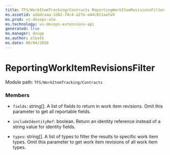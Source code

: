 ```yaml
---
title: TFS/WorkItemTracking/Contracts ReportingWorkItemRevisionsFilter API | Extensions for Visual Studio Team Services
ms.assetid: a1bdcaaa-1d82-74c4-a27e-a44c821aafa9
ms.prod: vs-devops-alm
ms.technology: vs-devops-extensions-api
generated: true
ms.manager: douge
ms.author: elbatk
ms.date: 08/04/2016
---
```


# ReportingWorkItemRevisionsFilter

Module path: `TFS/WorkItemTracking/Contracts`


### Members

* `fields`: string[]. A list of fields to return in work item revisions. Omit this parameter to get all reportable fields.

* `includeIdentityRef`: boolean. Return an identity reference instead of a string value for identity fields.

* `types`: string[]. A list of types to filter the results to specific work item types. Omit this parameter to get work item revisions of all work item types.


